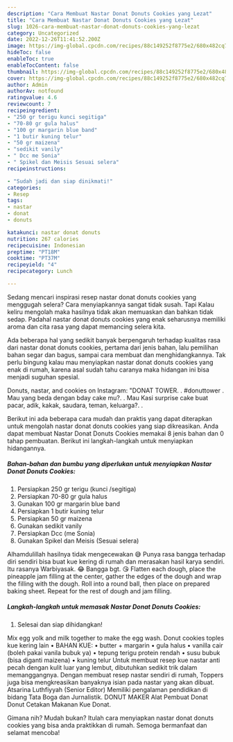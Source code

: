 ```yaml
---
description: "Cara Membuat Nastar Donat Donuts Cookies yang Lezat"
title: "Cara Membuat Nastar Donat Donuts Cookies yang Lezat"
slug: 1026-cara-membuat-nastar-donat-donuts-cookies-yang-lezat
category: Uncategorized
date: 2022-12-26T11:41:52.200Z
image: https://img-global.cpcdn.com/recipes/88c149252f8775e2/680x482cq70/nastar-donat-donuts-cookies-foto-resep-utama.jpg
hideToc: false
enableToc: true
enableTocContent: false
thumbnail: https://img-global.cpcdn.com/recipes/88c149252f8775e2/680x482cq70/nastar-donat-donuts-cookies-foto-resep-utama.jpg
cover: https://img-global.cpcdn.com/recipes/88c149252f8775e2/680x482cq70/nastar-donat-donuts-cookies-foto-resep-utama.jpg
author: Admin
authorAv: notfound
ratingvalue: 4.6
reviewcount: 7
recipeingredient:
- "250 gr terigu kunci segitiga"
- "70-80 gr gula halus"
- "100 gr margarin blue band"
- "1 butir kuning telur"
- "50 gr maizena"
- "sedikit vanily"
- " Dcc me Sonia"
- " Spikel dan Meisis Sesuai selera"
recipeinstructions:

- "Sudah jadi dan siap dinikmati!"
categories:
- Resep
tags:
- nastar
- donat
- donuts

katakunci: nastar donat donuts 
nutrition: 267 calories
recipecuisine: Indonesian
preptime: "PT18M"
cooktime: "PT37M"
recipeyield: "4"
recipecategory: Lunch

---
```



Sedang mencari inspirasi resep nastar donat donuts cookies yang menggugah selera? Cara menyiapkannya sangat tidak susah. Tapi Kalau keliru mengolah maka hasilnya tidak akan memuaskan dan bahkan tidak sedap. Padahal nastar donat donuts cookies yang enak seharusnya memiliki aroma dan cita rasa yang dapat memancing selera kita.


Ada beberapa hal yang sedikit banyak berpengaruh terhadap kualitas rasa dari nastar donat donuts cookies, pertama dari jenis bahan, lalu pemilihan bahan segar dan bagus, sampai cara membuat dan menghidangkannya. Tak perlu bingung kalau mau menyiapkan nastar donat donuts cookies yang enak di rumah, karena asal sudah tahu caranya maka hidangan ini bisa menjadi suguhan spesial.

Donuts, nastar, and cookies on Instagram: &#34;DONAT TOWER. . #donuttower . Mau yang beda dengan bday cake mu?. . Mau Kasi surprise cake buat pacar, adik, kakak, saudara, teman, keluarga?. .


Berikut ini ada beberapa cara mudah dan praktis yang dapat diterapkan untuk mengolah nastar donat donuts cookies yang siap dikreasikan. Anda dapat membuat Nastar Donat Donuts Cookies memakai 8 jenis bahan dan 0 tahap pembuatan. Berikut ini langkah-langkah untuk menyiapkan hidangannya.

<!--inarticleads1-->

##### Bahan-bahan dan bumbu yang diperlukan untuk menyiapkan Nastar Donat Donuts Cookies:

1. Persiapkan 250 gr terigu (kunci /segitiga)
1. Persiapkan 70-80 gr gula halus
1. Gunakan 100 gr margarin blue band
1. Persiapkan 1 butir kuning telur
1. Persiapkan 50 gr maizena
1. Gunakan sedikit vanily
1. Persiapkan  Dcc (me Sonia)
1. Gunakan  Spikel dan Meisis (Sesuai selera)


Alhamdulillah hasilnya tidak mengecewakan 😅 Punya rasa bangga terhadap diri sendiri bisa buat kue kering di rumah dan merasakan hasil karya sendiri. Itu rasanya Warbiyasak. 😂 Bangga bgt. 😘 Flatten each dough, place the pineapple jam filling at the center, gather the edges of the dough and wrap the filling with the dough. Roll into a round ball, then place on prepared baking sheet. Repeat for the rest of dough and jam filling. 

<!--inarticleads2-->

##### Langkah-langkah untuk memasak Nastar Donat Donuts Cookies:


1. Selesai dan siap dihidangkan!

Mix egg yolk and milk together to make the egg wash. Donut cookies toples kue kering lain • BAHAN KUE: • butter + margarin • gula halus • vanilla cair (boleh pakai vanila bubuk ya) • tepung terigu protein rendah • susu bubuk (bisa diganti maizena) • kuning telur Untuk membuat resep kue nastar anti pecah dengan kulit luar yang lembut, dibutuhkan sedikit trik dalam memanggangnya. Dengan membuat resep nastar sendiri di rumah, Toppers juga bisa mengkreasikan banyaknya isian pada nastar yang akan dibuat. Atsarina Luthfiyyah (Senior Editor) Memiliki pengalaman pendidikan di bidang Tata Boga dan Jurnalistik. DONUT MAKER Alat Pembuat Donat Donut Cetakan Makanan Kue Donat. 

Gimana nih? Mudah bukan? Itulah cara menyiapkan nastar donat donuts cookies yang bisa anda praktikkan di rumah. Semoga bermanfaat dan selamat mencoba!
